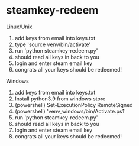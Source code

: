 # steamkey-redeem

Linux/Unix

1. add keys from email into keys.txt    
2. type 'source venv/bin/activate'
3. run 'python steamkey-redeem.py'
4. should read all keys in back to you
5. login and enter steam email key
6. congrats all your keys should be redeemed!

Windows
 
 1. add keys from email into keys.txt 
 2. Install python3.9 from windows store
 3. (powershell)  Set-ExecutionPolicy RemoteSigned  
 4. (powershell) 'venv_windows/bin/Activate.ps1'
 5. run 'python steamkey-redeem.py'
 6. should read all keys in back to you
 7. login and enter steam email key
 8. congrats all your keys should be redeemed!
